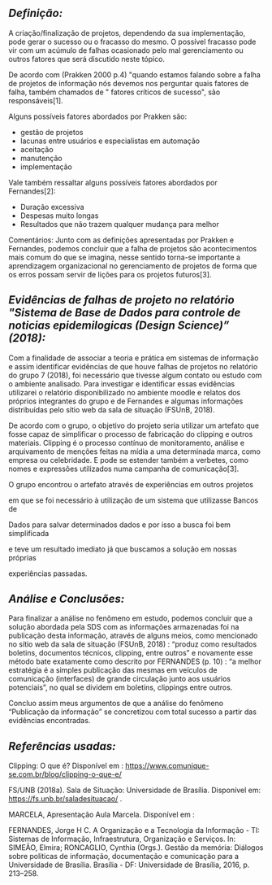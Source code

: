 


## *Definição:*


A criação/finalização de projetos, dependendo da sua implementação, pode gerar o sucesso ou o fracasso do mesmo. O possível fracasso pode vir com um acúmulo de falhas ocasionado pelo mal gerenciamento ou outros fatores que será discutido neste tópico.

De acordo com (Prakken 2000 p.4) "quando estamos falando sobre a falha de projetos de informação nós devemos nos perguntar quais fatores de falha, também chamados de " fatores críticos de sucesso", são responsáveis[1]. 

Alguns possíveis fatores abordados por Prakken são:
 - gestão de projetos
 - lacunas entre usuários e especialistas em automação
 - aceitação
 - manutenção
 - implementação
 
Vale também ressaltar alguns possíveis fatores abordados por Fernandes[2]:
 - Duração excessiva  
 - Despesas muito longas  
 - Resultados que não trazem qualquer mudança para melhor
 


Comentários: Junto com as definições apresentadas por Prakken e Fernandes, podemos concluir que a falha de projetos são acontecimentos mais comum do que se imagina, nesse sentido torna-se importante a aprendizagem organizacional no gerenciamento de projetos de forma que os erros possam servir de lições para os projetos futuros[3].




## *Evidências de falhas de projeto  no relatório "Sistema de Base de Dados para controle de noticias epidemilogicas (Design Science)” (2018):*

 Com a finalidade de associar a teoria e prática em sistemas de informação e assim identificar evidências de que houve falhas de projetos no relatório do grupo 7 (2018),  foi necessário que tivesse algum contato ou estudo com o ambiente analisado. Para investigar e identificar essas evidências utilizarei o relatório disponibilizado no ambiente moodle e relatos dos próprios integrantes do grupo e de Fernandes e algumas informações distribuídas pelo sítio web da sala de situação (FSUnB, 2018).

De acordo com o grupo, o objetivo do projeto seria utilizar um artefato que  fosse capaz de simplificar o processo de fabricação do clipping e outros materiais. Clipping é o processo contínuo de monitoramento, análise e arquivamento de menções feitas na mídia a uma determinada marca, como empresa ou celebridade. E pode se estender também a verbetes, como nomes e expressões utilizados numa campanha de comunicação[3].

O grupo encontrou o artefato através de experiências em outros projetos

em que se foi necessário à utilização de um sistema que utilizasse Bancos de

Dados para salvar determinados dados e por isso a busca foi bem simplificada

e teve um resultado imediato já que buscamos a solução em nossas próprias

experiências passadas.







## *Análise e Conclusões:*



Para finalizar a análise no fenômeno em estudo, podemos concluir que a solução abordada pela SDS com as informações armazenadas foi na publicação desta informação, através de alguns meios, como mencionado no sítio web da sala de situação (FSUnB, 2018) : “produz como resultados boletins, documentos técnicos, clipping, entre outros” e novamente esse método bate exatamente como descrito por FERNANDES (p. 10) : “a melhor estratégia é a simples publicação das mesmas em veículos de comunicação (interfaces) de grande circulação junto aos usuários potenciais”, no qual se dividem em boletins, clippings entre outros. 

Concluo assim meus argumentos de que a análise do fenômeno “Publicação da informação” se concretizou com total sucesso a partir das evidências encontradas. 





## *Referências usadas:*



Clipping: O que é? Disponível em : https://www.comunique-se.com.br/blog/clipping-o-que-e/

 FS/UNB (2018a). Sala de Situação: Universidade de Brasília. Disponível em: https://fs.unb.br/saladesituacao/ . 
 
MARCELA, Apresentação Aula Marcela. Disponível em : 

FERNANDES, Jorge H C. A Organização e a Tecnologia da Informação - TI: Sistemas de Informação, Infraestrutura, Organização e Serviços. In: SIMEÃO, Elmira; RONCAGLIO, Cynthia (Orgs.). Gestão da memória:  Diálogos sobre políticas de informação, documentação e comunicação para a Universidade de Brasília. Brasília - DF: Universidade de Brasília, 2016, p. 213–258. 

 
<!--stackedit_data:
eyJoaXN0b3J5IjpbNDQyNzk2MzUxLDE0MTI0MTA1OTcsNjY0MT
gwNTEwXX0=
-->